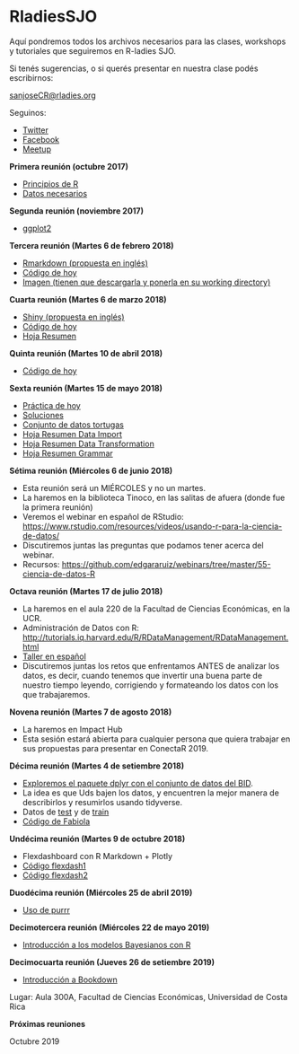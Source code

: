 # RladiesSJO

Aquí pondremos todos los archivos necesarios para las clases, workshops y tutoriales que seguiremos en R-ladies SJO.

Si tenés sugerencias, o si querés presentar en nuestra clase podés escribirnos:

sanjoseCR@rladies.org 

Seguinos: 
- [Twitter](https://twitter.com/RladiesCR)
- [Facebook](https://www.facebook.com/R-Ladies-San-Jos%C3%A9-CR-113831192660935/)
- [Meetup](https://www.meetup.com/rladies-san-jose)

**Primera reunión (octubre 2017)**

- [Principios de R](https://github.com/malfaro2/RladiesSJO/blob/master/Rladies.R)
- [Datos necesarios](https://github.com/malfaro2/RladiesSJO/blob/master/combined.csv)

**Segunda reunión (noviembre 2017)**

- [ggplot2](https://github.com/malfaro2/RladiesSJO/blob/master/ggplot2.Rmd)


**Tercera reunión (Martes 6 de febrero 2018)**

- [Rmarkdown (propuesta en inglés)](https://github.com/mine-cetinkaya-rundel/dukelib-workshop-rmarkdown/blob/master/rmarkdown.pdf)
- [Código de hoy](https://github.com/malfaro2/RladiesSJO/blob/master/Rmarkdown.Rmd)
- [Imagen (tienen que descargarla y ponerla en su working directory)](https://github.com/malfaro2/RladiesSJO/blob/master/boards.jpg)

**Cuarta reunión (Martes 6 de marzo 2018)**

- [Shiny (propuesta en inglés)](http://shiny.rstudio.com/tutorial/written-tutorial/lesson1/)
- [Código de hoy](https://github.com/malfaro2/RladiesSJO/blob/master/Shiny_RladiesSJO.Rmd)
- [Hoja Resumen](http://shiny.rstudio.com/images/shiny-cheatsheet.pdf)

**Quinta reunión (Martes 10 de abril 2018)**

- [Código de hoy](https://github.com/malfaro2/RladiesSJO/blob/master/Shiny2_RladiesSJO.R)

**Sexta reunión (Martes 15 de mayo 2018)**

- [Práctica de hoy](https://github.com/malfaro2/RladiesSJO/blob/master/dplyr%20pra%CC%81ctica.Rmd)
- [Soluciones](https://github.com/malfaro2/RladiesSJO/blob/master/Solucio%CC%81n_sesio%CC%81n_dplyr1.Rmd)
- [Conjunto de datos tortugas](https://github.com/malfaro2/RladiesSJO/blob/master/tortugas2.csv)
- [Hoja Resumen Data Import](https://github.com/malfaro2/RladiesSJO/blob/master/data-import.pdf)
- [Hoja Resumen Data Transformation](https://github.com/malfaro2/RladiesSJO/blob/master/data-transformation.pdf)
- [Hoja Resumen Grammar](https://github.com/malfaro2/RladiesSJO/blob/master/grammar.jpeg)

**Sétima reunión (Miércoles 6 de junio 2018)**

- Esta reunión será un MIÉRCOLES y no un martes.
- La haremos en la biblioteca Tinoco, en las salitas de afuera (donde fue la primera reunión)
- Veremos el webinar en español de RStudio: https://www.rstudio.com/resources/videos/usando-r-para-la-ciencia-de-datos/
- Discutiremos juntas las preguntas que podamos tener acerca del webinar.
- Recursos: https://github.com/edgararuiz/webinars/tree/master/55-ciencia-de-datos-R

**Octava reunión (Martes 17 de julio 2018)**

- La haremos en el aula 220 de la Facultad de Ciencias Económicas, en la UCR.
- Administración de Datos con R: http://tutorials.iq.harvard.edu/R/RDataManagement/RDataManagement.html
- [Taller en español](https://github.com/malfaro2/RladiesSJO/blob/master/RadmDatos.Rmd)
- Discutiremos juntas los retos que enfrentamos ANTES de analizar los datos, es decir, cuando tenemos que invertir una buena parte de nuestro tiempo leyendo, corrigiendo y formateando los datos con los que trabajaremos.


**Novena reunión (Martes 7 de agosto 2018)**

- La haremos en Impact Hub
- Esta sesión estará abierta para cualquier persona que quiera trabajar en sus propuestas para presentar en ConectaR 2019. 


**Décima reunión (Martes 4 de setiembre 2018)**

- [Exploremos el paquete dplyr con el conjunto de datos del BID](https://github.com/malfaro2/RladiesSJO/blob/master/IDB_data.Rmd).
- La idea es que Uds bajen los datos, y encuentren la mejor manera de describirlos y resumirlos usando tidyverse. 
- Datos de [test](https://github.com/malfaro2/RladiesSJO/blob/master/test.csv) y de [train](https://github.com/malfaro2/RladiesSJO/blob/master/train.csv)
- [Código de Fabiola](https://github.com/malfaro2/RladiesSJO/blob/master/Dplyr.Rmd)

**Undécima reunión (Martes 9 de octubre 2018)**

- Flexdashboard con R Markdown + Plotly
- [Código flexdash1](https://github.com/malfaro2/RladiesSJO/blob/master/flexdash.Rmd)
- [Código flexdash2](https://github.com/malfaro2/RladiesSJO/blob/master/flexdash2.Rmd)

**Duodécima reunión (Miércoles 25 de abril 2019)**

- [Uso de purrr](https://github.com/malfaro2/RladiesSJO/blob/master/purrr_law_of_large_numbers_rladies.pdf)

**Decimotercera reunión (Miércoles 22 de mayo 2019)**

- [Introducción a los modelos Bayesianos con R](https://github.com/serilo/Rladies)

**Decimocuarta reunión (Jueves 26 de setiembre 2019)**

- [Introducción a Bookdown](https://github.com/malfaro2/RladiesSJO/blob/master/intro%20bookdown.Rmd)

Lugar: Aula 300A, Facultad de Ciencias Económicas, Universidad de Costa Rica 

**Próximas reuniones** 

Octubre 2019

